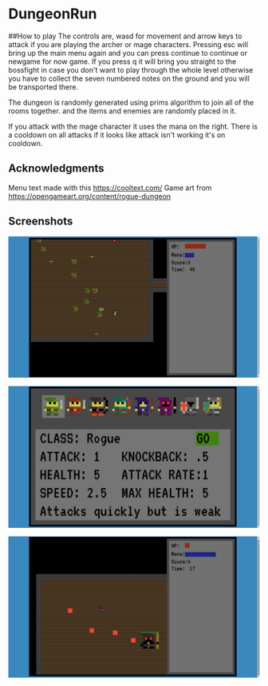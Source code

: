 # DungeonRun

##How to play
The controls are, wasd for movement and arrow keys to attack if you are playing the archer or mage characters.
Pressing esc will bring up the main menu again and you can press continue to continue or newgame for now game.
If you press q it will bring you straight to the bossfight in case you don't want to play through the whole level
otherwise you have to collect the seven numbered notes on the ground and you will be transported there.

The dungeon is randomly generated using prims algorithm to join all of the rooms together.
and the items and enemies are randomly placed in it.

If you attack with the mage character it uses the mana on the right.
There is a cooldown on all attacks if it looks like attack isn't working it's on cooldown.

## Acknowledgments
Menu text made with this https://cooltext.com/
Game art from https://opengameart.org/content/rogue-dungeon

## Screenshots
![An image of main gameplay](/images/dr0.png?raw=true "Gameplay")

![The Menu](/images/dr1.png?raw=true "Menu")

![The Player fighting the large boss](/images/dr2.png?raw=true "Bossfight")
